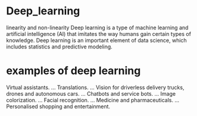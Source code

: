 # Deep_learning
linearity and non-linearity
Deep learning is a type of machine learning and artificial intelligence (AI) that imitates the way humans gain certain types of knowledge. Deep learning is an important element of data science, which includes statistics and predictive modeling.


# examples of deep learning
Virtual assistants. ...
Translations. ...
Vision for driverless delivery trucks, drones and autonomous cars. ...
Chatbots and service bots. ...
Image colorization. ...
Facial recognition. ...
Medicine and pharmaceuticals. ...
Personalised shopping and entertainment.
